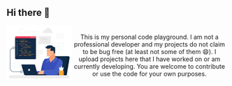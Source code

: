 ## Hi there 👋

<div align="center">
  <img src="assets/programmer.gif" alt="Programmer" width="150" align="left" hspace="-20"/>
  &nbsp;&nbsp;&nbsp;&nbsp;&nbsp;&nbsp;&nbsp;&nbsp;&nbsp;&nbsp;&nbsp;&nbsp;&nbsp;&nbsp;&nbsp;&nbsp;&nbsp;&nbsp;&nbsp;&nbsp;&nbsp;&nbsp;&nbsp;&nbsp;&nbsp;&nbsp;&nbsp;&nbsp;&nbsp;&nbsp;&nbsp;&nbsp;&nbsp;&nbsp;&nbsp;&nbsp;&nbsp;&nbsp;&nbsp;&nbsp;&nbsp;&nbsp;&nbsp;&nbsp;&nbsp;
  <div algin="center">
    This is my personal code playground. I am not a professional developer and my projects do not claim to be bug free (at least not some of them 😄). I upload projects here that I have worked on or am currently developing. You are welcome to contribute or use the code for your own purposes.
  </div>
</div>
<br/>